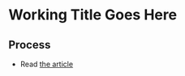 # Working Title Goes Here
## Process

- Read [the article](…) <!-- index.md -->

<!-- Treat this as the case study to your article/talk/presentation. Document, discuss, and show your process (mind maps, chunking, draft and revised content, links to resources, etc.) -->
<!-- Preparing a conference talk: https://adactio.com/journal/14363 -->
<!-- A refresher about case studies: https://thegymnasium.com/courses/take5/taking-your-portfolio-case-studies-to-the-next-level

![Anna working on a computer.](Screenshot 2023-03-07 at 10.22.55.png)
I started similarly like from the talk about Web design,I just put everyhing on the paper.
![alt text](Screenshot 2023-03-07 at 10.22.55.png)
